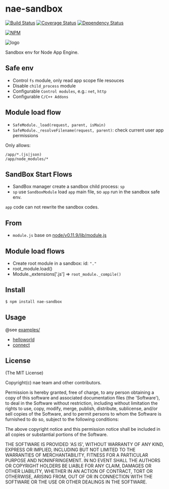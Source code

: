 nae-sandbox
=======

[![Build Status](https://secure.travis-ci.org/node-app-engine/nae-sandbox.png)](http://travis-ci.org/node-app-engine/nae-sandbox) [![Coverage Status](https://coveralls.io/repos/node-app-engine/nae-sandbox/badge.png)](https://coveralls.io/r/node-app-engine/nae-sandbox) [![Dependency Status](https://gemnasium.com/node-app-engine/nae-sandbox.png)](https://gemnasium.com/node-app-engine/nae-sandbox)

[![NPM](https://nodei.co/npm/nae-sandbox.png?downloads=true&stars=true)](https://nodei.co/npm/nae-sandbox/)

![logo](https://raw.github.com/node-app-engine/nae-sandbox/master/logo.png)

Sandbox env for Node App Engine.

## Safe env

* Control `fs` module, only read app scope file resouces
* Disable `child_process` module
* Configurable `Control modules`, e.g.: `net`, `http`
* Configurable `C/C++ Addons`

## Module load flow

* `SafeModule._load(request, parent, isMain)`
* `SafeModule._resolveFilename(request, parent)`: check current user app permissions

Only allows:

```
/app/*.(js|json)
/app/node_modules/*
```

## SandBox Start Flows

* SandBox manager create a sandbox child process: `sp`
* `sp` use `SandboxModule` load `app` main file, so `app` run in the sandbox safe env.

`app` code can not rewrite the sandbox codes.

## From

* `module.js` base on [node/v0.11.9/lib/module.js](https://raw.github.com/joyent/node/v0.11.9/lib/module.js)

## Module load flows

* Create root module in a sandbox: id: `"."`
* root_module.load()
* Module._extensions['.js'] => `root_module._compile()`

## Install

```bash
$ npm install nae-sandbox
```

## Usage

@see [examples/]()

* [helloworld]()
* [connect]()

## License

(The MIT License)

Copyright(c) nae team and other contributors.

Permission is hereby granted, free of charge, to any person obtaining
a copy of this software and associated documentation files (the
'Software'), to deal in the Software without restriction, including
without limitation the rights to use, copy, modify, merge, publish,
distribute, sublicense, and/or sell copies of the Software, and to
permit persons to whom the Software is furnished to do so, subject to
the following conditions:

The above copyright notice and this permission notice shall be
included in all copies or substantial portions of the Software.

THE SOFTWARE IS PROVIDED 'AS IS', WITHOUT WARRANTY OF ANY KIND,
EXPRESS OR IMPLIED, INCLUDING BUT NOT LIMITED TO THE WARRANTIES OF
MERCHANTABILITY, FITNESS FOR A PARTICULAR PURPOSE AND NONINFRINGEMENT.
IN NO EVENT SHALL THE AUTHORS OR COPYRIGHT HOLDERS BE LIABLE FOR ANY
CLAIM, DAMAGES OR OTHER LIABILITY, WHETHER IN AN ACTION OF CONTRACT,
TORT OR OTHERWISE, ARISING FROM, OUT OF OR IN CONNECTION WITH THE
SOFTWARE OR THE USE OR OTHER DEALINGS IN THE SOFTWARE.
